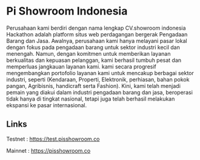 # Pi Showroom Indonesia

Perusahaan kami berdiri  dengan nama lengkap CV.showroom indonesia Hackathon adalah platform situs web perdagangan bergerak  Pengadaan Barang dan Jasa. Awalnya, perusahaan kami hanya melayani pasar lokal dengan fokus pada pengadaan barang untuk sektor industri kecil dan menengah. Namun, dengan komitmen untuk memberikan layanan berkualitas dan kepuasan pelanggan, kami berhasil tumbuh pesat dan memperluas jangkauan layanan kami.
kami secara progresif mengembangkan portofolio layanan kami untuk mencakup berbagai sektor industri, seperti (Kendaraan, Properti, Elektronik, perhiasan, bahan pokok pangan, Agribisnis, handicraft serta Fashion). Kini, kami telah menjadi pemain yang diakui dalam industri pengadaan barang dan jasa, beroperasi tidak hanya di tingkat nasional, tetapi juga telah berhasil melakukan ekspansi ke pasar internasional.

## Links
Testnet : https://test.pisshowroom.co

Mainnet : https://pisshowroom.co

